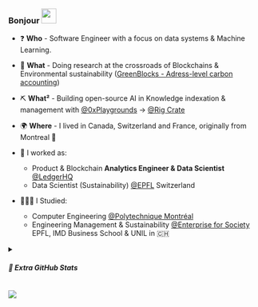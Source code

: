 ### Bonjour <img src = "https://raw.githubusercontent.com/MartinHeinz/MartinHeinz/master/wave.gif" width = 30px>

- ❓  **Who** - Software Engineer with a focus on data systems & Machine Learning.
- 🧪 **What** - Doing research at the crossroads of Blockchains & Environmental sustainability ([GreenBlocks - Adress-level carbon accounting](https://github.com/mateobelanger/GreenBlocks-Paper))
- ⛏️ **What²** - Building open-source AI in Knowledge indexation & management with [@0xPlaygrounds](https://github.com/0xPlaygrounds) -> [@Rig Crate](https://github.com/0xPlaygrounds/rig) 
- 🌍 **Where** - I lived in Canada, Switzerland and France, originally from Montreal 🦌

- 💼 I worked as:
  - Product & Blockchain **Analytics Engineer & Data Scientist** [@LedgerHQ](https://github.com/LedgerHQ)
  - Data Scientist (Sustainability) [@EPFL](https://www.epfl.ch/en/) Switzerland
- 👨🏽‍🎓 I Studied:
  - Computer Engineering [@Polytechnique Montréal](https://www.polymtl.ca/)
  - Engineering Management & Sustainability [@Enterprise for Society](https://e4s.center/) EPFL, IMD Business School & UNIL in 🇨🇭
<!-- - 🌱 I’m currently learning Solidity, Italian
- 💬 Ask me about Politics, Cinema, Blockchain -->

<details>
<summary><h5>🎨 Extra GitHub Stats</h5></summary>
<br>
<img src=https://github-readme-stats.vercel.app/api?username=mateobelanger&show_icons=true&count_private=true>
</details>

![](https://komarev.com/ghpvc/?username=mateobelanger)
